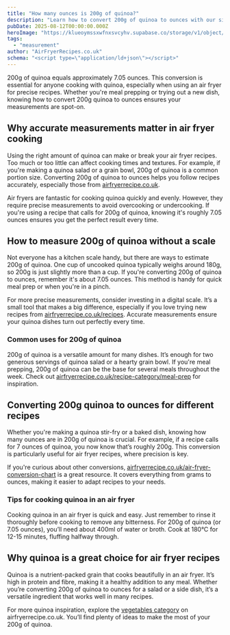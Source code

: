 ```yaml
---
title: "How many ounces is 200g of quinoa?"
description: "Learn how to convert 200g of quinoa to ounces with our simple guide. Perfect for air fryer recipes and meal prep in the UK."
pubDate: 2025-08-12T00:00:00.000Z
heroImage: "https://klueoymssxwfnxsvcyhv.supabase.co/storage/v1/object/public/md/how-many-ounces-is-200g-of-quinoa-4028c7aa.webp"
tags:
  - "measurement"
author: "AirFryerRecipes.co.uk"
schema: "<script type=\"application/ld+json\"></script>"
---
```


<p>200g of quinoa equals approximately 7.05 ounces. This conversion is essential for anyone cooking with quinoa, especially when using an air fryer for precise recipes. Whether you're meal prepping or trying out a new dish, knowing how to convert 200g quinoa to ounces ensures your measurements are spot-on.</p>

<h2>Why accurate measurements matter in air fryer cooking</h2>
<p>Using the right amount of quinoa can make or break your air fryer recipes. Too much or too little can affect cooking times and textures. For example, if you're making a quinoa salad or a grain bowl, 200g of quinoa is a common portion size. Converting 200g of quinoa to ounces helps you follow recipes accurately, especially those from <a href=https://www.airfryerrecipe.co.uk/>airfryerrecipe.co.uk</a>.</p>
<p>Air fryers are fantastic for cooking quinoa quickly and evenly. However, they require precise measurements to avoid overcooking or undercooking. If you're using a recipe that calls for 200g of quinoa, knowing it's roughly 7.05 ounces ensures you get the perfect result every time.</p>

<h2>How to measure 200g of quinoa without a scale</h2>
<p>Not everyone has a kitchen scale handy, but there are ways to estimate 200g of quinoa. One cup of uncooked quinoa typically weighs around 180g, so 200g is just slightly more than a cup. If you're converting 200g of quinoa to ounces, remember it's about 7.05 ounces. This method is handy for quick meal prep or when you're in a pinch.</p>
<p>For more precise measurements, consider investing in a digital scale. It’s a small tool that makes a big difference, especially if you love trying new recipes from <a href=https://www.airfryerrecipe.co.uk/recipes>airfryerrecipe.co.uk/recipes</a>. Accurate measurements ensure your quinoa dishes turn out perfectly every time.</p>

<h3>Common uses for 200g of quinoa</h3>
<p>200g of quinoa is a versatile amount for many dishes. It’s enough for two generous servings of quinoa salad or a hearty grain bowl. If you're meal prepping, 200g of quinoa can be the base for several meals throughout the week. Check out <a href=https://www.airfryerrecipe.co.uk/recipe-category/meal-prep>airfryerrecipe.co.uk/recipe-category/meal-prep</a> for inspiration.</p>

<h2>Converting 200g quinoa to ounces for different recipes</h2>
<p>Whether you're making a quinoa stir-fry or a baked dish, knowing how many ounces are in 200g of quinoa is crucial. For example, if a recipe calls for 7 ounces of quinoa, you now know that’s roughly 200g. This conversion is particularly useful for air fryer recipes, where precision is key.</p>
<p>If you're curious about other conversions, <a href=https://www.airfryerrecipe.co.uk/air-fryer-conversion-chart>airfryerrecipe.co.uk/air-fryer-conversion-chart</a> is a great resource. It covers everything from grams to ounces, making it easier to adapt recipes to your needs.</p>

<h3>Tips for cooking quinoa in an air fryer</h3>
<p>Cooking quinoa in an air fryer is quick and easy. Just remember to rinse it thoroughly before cooking to remove any bitterness. For 200g of quinoa (or 7.05 ounces), you’ll need about 400ml of water or broth. Cook at 180°C for 12-15 minutes, fluffing halfway through.</p>

<h2>Why quinoa is a great choice for air fryer recipes</h2>
<p>Quinoa is a nutrient-packed grain that cooks beautifully in an air fryer. It’s high in protein and fibre, making it a healthy addition to any meal. Whether you’re converting 200g of quinoa to ounces for a salad or a side dish, it’s a versatile ingredient that works well in many recipes.</p>
<p>For more quinoa inspiration, explore the <a href=https://www.airfryerrecipe.co.uk/recipe-category/vegetables>vegetables category</a> on airfryerrecipe.co.uk. You’ll find plenty of ideas to make the most of your 200g of quinoa.</p>